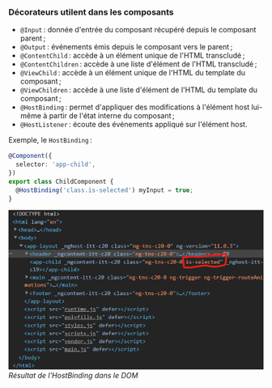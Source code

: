 ### Décorateurs utilent dans les composants

- `@Input` : donnée d'entrée du composant récupéré depuis le composant parent ;
- `@Output` : événements émis depuis le composant vers le parent ;
- `@ContentChild` : accède à un élément unique de l'HTML transcludé ;
- `@ContentChildren` : accède à une liste d'élément de l'HTML transcludé ;
- `@ViewChild` : accède à un élément unique de l'HTML du template du composant ;
- `@ViewChildren` : accède à une liste d'élément de l'HTML du template du composant ;
- `@HostBinding` : permet d'appliquer des modifications à l'élément host lui-même à partir de l'état interne du composant ;
- `@HostListener` : écoute des événements appliqué sur l'élément host.

Exemple, le `HostBinding` :

```typescript
@Component({
  selector: 'app-child',
})
export class ChildComponent {
  @HostBinding('class.is-selected') myInput = true;
}
```

![résultat de l'HostBinding dans le DOM](./assets/2.component/hostbinding.png)
_Résultat de l'HostBinding dans le DOM_
